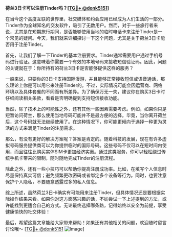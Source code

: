 **荷兰3日卡可以注册Tinder吗？[[TG💪+ @donk5151](https://t.me/s/donk5151)]**

在当今这个高度互联的世界里，社交媒体和约会应用已经成为人们生活的一部分。Tinder作为全球知名的交友软件，吸引了无数用户。然而，对于一些旅行者来说，尤其是在短期旅行期间，是否能够使用当地的临时电话卡来注册Tinder是一个常见的疑问。今天，我们就来详细探讨一下这个问题，尤其是关于荷兰3日卡能否用于注册Tinder。

首先，让我们了解一下Tinder的基本注册要求。Tinder通常需要用户通过手机号码进行验证。这意味着你需要一个有效的本地号码来接收短信验证码。因此，问题的关键就在于：你所持有的荷兰3日卡是否能够提供这样的服务？

一般来说，只要你的3日卡支持国际漫游，并且能够正常接收短信或语音通话，那么理论上你是可以用它来注册Tinder的。不过，实际情况可能会因运营商、网络环境以及具体套餐的不同而有所差异。为了确保万无一失，建议你在购买3日卡时仔细阅读相关条款，看看是否明确提到支持短信接收功能。

当然，除了技术上的可能性之外，还有其他一些因素需要考虑。例如，如果你只是短暂访问荷兰，那么使用当地号码可能并不是最方便的选择。毕竟，当你离开荷兰后，这个号码就无法继续使用了。在这种情况下，你可能更倾向于选择一种更为灵活的方式来满足Tinder的注册需求。

那么，有没有更好的解决方案呢？答案是肯定的。随着科技的发展，现在有许多虚拟号码服务提供商可以为你提供临时的国际号码。这些号码不仅可以在短时间内使用，而且往往比购买实体SIM卡更加经济实惠。通过这类服务，你可以轻松绕过传统手机卡带来的限制，随时随地完成Tinder的注册流程。

除此之外，还有一些小技巧可以帮助你提高注册成功率。比如，在填写个人信息时尽量保持真实可信；避免频繁更改密码或者绑定多个设备等行为。同时，也要注意保护个人隐私，不要随意透露过多的私人信息。

综上所述，虽然荷兰3日卡确实有可能用来注册Tinder，但具体情况还是要根据实际操作结果来看。如果你对这方面感兴趣的话，不妨尝试一下上述提到的方法，或许能找到更适合自己的方式。无论最终选择哪条路，记得始终以安全为前提，享受健康愉快的社交体验！

最后，希望这篇文章能给大家带来帮助！如果还有其他相关的问题，欢迎随时留言讨论哦～ [[TG💪+ @donk5151](https://t.me/s/donk5151) ![Image](https://i.postimg.cc/rwNCRYN7/Snipaste-2025-04-30-17-27-05.png)]